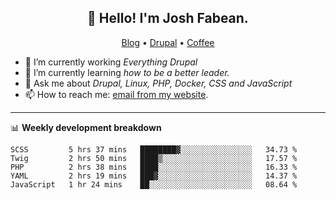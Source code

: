 <h2 align="center">👋 Hello! I'm Josh Fabean.</h2>
<p align="center">
  <a href="https://joshfabean.com">Blog</a> •
  <a href="https://www.drupal.org/u/joshfabean">Drupal</a> •
  <a href="https://www.buymeacoffee.com/LSxne6Yr4">Coffee</a>
</p>

- 🔭 I’m currently working *Everything Drupal*
- 🌱 I’m currently learning *how to be a better leader.*
- 💬 Ask me about *Drupal, Linux, PHP, Docker, CSS and JavaScript*
- 📫 How to reach me: [email from my website](https://joshfabean.com).

-------

📊 **Weekly development breakdown**
<!--START_SECTION:waka-->

```text
SCSS         5 hrs 37 mins   ████████▓░░░░░░░░░░░░░░░░   34.73 %
Twig         2 hrs 50 mins   ████▒░░░░░░░░░░░░░░░░░░░░   17.57 %
PHP          2 hrs 38 mins   ████░░░░░░░░░░░░░░░░░░░░░   16.33 %
YAML         2 hrs 19 mins   ███▓░░░░░░░░░░░░░░░░░░░░░   14.37 %
JavaScript   1 hr 24 mins    ██░░░░░░░░░░░░░░░░░░░░░░░   08.64 %
```

<!--END_SECTION:waka-->

<!--
**fabean/fabean** is a ✨ _special_ ✨ repository because its `README.md` (this file) appears on your GitHub profile.

Here are some ideas to get you started:

- 🔭 I’m currently working on ...
- 🌱 I’m currently learning ...
- 👯 I’m looking to collaborate on ...
- 🤔 I’m looking for help with ...
- 💬 Ask me about ...
- 📫 How to reach me: ...
- 😄 Pronouns: ...
- ⚡ Fun fact: ...
-->
